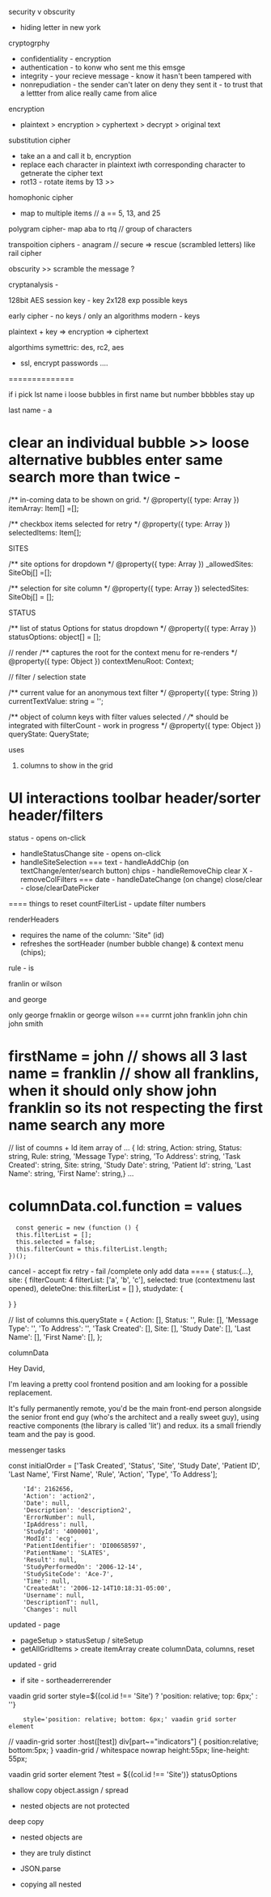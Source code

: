 

security v obscurity

- hiding letter in new york


cryptogrphy

- confidentiality - encryption
- authentication - to konw who sent me this emsge
- integrity - your recieve message - know it hasn't been tampered with
- nonrepudiation - the sender can't later on deny they sent it - to trust that a lettter from alice really came from alice

encryption
- plaintext > encryption > cyphertext > decrypt > original text

substitution cipher
- take an a and call it b, encryption
- replace each character in plaintext iwth corresponding character to getnerate the cipher text 
- rot13 - rotate items by 13 >> 

homophonic cipher
- map to multiple items // a == 5, 13, and 25

polygram cipher- map aba to rtq  // group of characters

transpoition ciphers - anagram // secure => rescue (scrambled letters) like rail cipher 

obscurity >> scramble the message ?

cryptanalysis - 


128bit AES session key - key 2x128 exp possible keys 

early cipher - no keys / only an algorithms 
modern - keys  

plaintext + key => encryption => ciphertext 

algorthims symettric: des, rc2, aes  

- ssl, encrypt passwords ....


==============

if i pick lst name i loose bubbles in first name
but number bbbbles stay up

last name - a 


clear an individual bubble >> loose alternative bubbles
enter same search more than twice - 
=========

 /** in-coming data to be shown on grid. */
  @property({ type: Array })
  itemArray: Item[] =[];

  /** checkbox items selected for retry */
  @property({ type: Array })
  selectedItems: Item[];


  SITES

  /** site options for dropdown */
  @property({ type: Array })
  _allowedSites: SiteObj[] =[];

  /** selection for site column */
  @property({ type: Array })
  selectedSites: SiteObj[] = [];

  STATUS

  /** list of status Options for status dropdown */
  @property({ type: Array })
  statusOptions: object[] = [];

  
  // render
  /** captures the root for the context menu for re-renders */
  @property({ type: Object })
  contextMenuRoot: Context;

  // filter / selection state

  /** current value for an anonymous text filter */
  @property({ type: String })
  currentTextValue: string = '';
 




  /** object of column keys with filter values selected */
  /** should be integrated with filterCount - work in progress */
  @property({ type: Object })
  queryState: QueryState;

 





  uses
  1. columns to show in the grid 

UI interactions
toolbar
header/sorter
header/filters
===
status - opens on-click
- handleStatusChange
site - opens on-click
- handleSiteSelection
===
text - handleAddChip (on textChange/enter/search button)
chips - handleRemoveChip
clear X - removeColFilters
===
date - handleDateChange (on change)
close/clear - close/clearDatePicker 

==== things to reset
countFilterList - update filter numbers




renderHeaders 
- requires the name of the column: 'Site" (id)
- refreshes the sortHeader (number bubble change) & context menu (chips);


rule - is

franlin or wilson

and 
george

only george frnaklin or george wilson
=== currnt
john franklin
john chin
john smith

firstName = john // shows all 3
last name = franklin // show all franklins, when it should only show john franklin
so its not respecting the first name search any more
======
// list of coumns + Id
item array of
  ... { Id: string,
  Action: string,
  Status: string,
  Rule: string,
  'Message Type': string,
  'To Address': string,
  'Task Created': string,
  Site: string,
  'Study Date': string,
  'Patient Id': string,
  'Last Name': string,
  'First Name': string,} ...
  
  columnData.col.function = values
  ====

      const generic = new (function () {
      this.filterList = [];
      this.selected = false;
      this.filterCount = this.filterList.length;
    })();

cancel - accept 
fix retry - fail /complete only 
add data 
    ====
{ status:{...}, 
  site: {
    filterCount: 4
    filterList: ['a', 'b', 'c'], 
    selected: true (contextmenu last opened),
    deleteOne: this.filterList = []
  }, 
  studydate: {
 
  } 
}

 // list of columns
    this.queryState = {
      Action: [],
      Status: '',
      Rule: [],
      'Message Type': '',
      'To Address': '',
      'Task Created': [],
      Site: [],
      'Study Date': [],
      'Last Name': [],
      'First Name': [],
    };

columnData
 




Hey David, 

I'm leaving a pretty cool frontend position and am looking for a possible replacement. 

It's fully permanently remote, you'd be the main front-end person alongside the senior front end guy (who's the architect and a really sweet guy), using reactive components (the library is called 'lit') and redux.  its a small friendly team and the pay is good.  

messenger tasks

const initialOrder = ['Task Created', 'Status', 'Site', 'Study Date', 'Patient ID', 'Last Name', 'First Name', 'Rule', 'Action', 'Type', 'To Address'];

		'Id': 2162656,
		'Action': 'action2',
		'Date': null,
		'Description': 'description2',
		'ErrorNumber': null,
		'IpAddress': null,
		'StudyId': '4000001',
		'ModId': 'ecg',
		'PatientIdentifier': 'DI00658597',
		'PatientName': 'SLATES',
		'Result': null,
		'StudyPerformedOn': '2006-12-14',
		'StudySiteCode': 'Ace-7',
		'Time': null,
		'CreatedAt': '2006-12-14T10:18:31-05:00',
		'Username': null,
		'DescriptionT': null,
		'Changes': null


updated - page
- pageSetup > statusSetup / siteSetup
- getAllGridItems > 
    create itemArray
    create columnData, columns, reset 

updated - grid 
- if site - sortheaderrerender










vaadin grid sorter
        style=${(col.id !== 'Site') ? 'position: relative; top: 6px;' : ''}

        style='position: relative; bottom: 6px;' vaadin grid sorter element
// vaadin-grid sorter
      :host([test]) div[part~="indicators"] {
        position:relative;
        bottom:5px;
      }
vaadin-grid / whitespace nowrap
    height:55px;
      line-height: 55px;



vaadin grid sorter element 
  ?test = ${(col.id !== 'Site')}
statusOptions


shallow copy
object.assign / spread

- nested objects are not protected


deep copy 

- nested objects are
- they are truly distinct

- JSON.parse
- copying all nested 
 